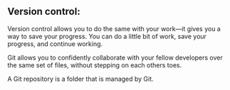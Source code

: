 ## Version control:

Version control allows you to do the same with your work—it gives you a way to save your progress. You can do a little bit of work, save your progress, and continue working.

Git allows you to confidently collaborate with your fellow
developers over the same set of files, without stepping on each others toes.

A Git repository is a folder that is managed by Git.
